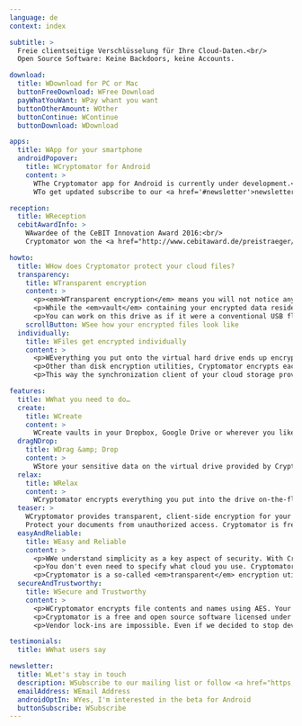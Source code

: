 ```yaml
---
language: de
context: index

subtitle: >
  Freie clientseitige Verschlüsselung für Ihre Cloud-Daten.<br/>
  Open Source Software: Keine Backdoors, keine Accounts.

download:
  title: WDownload for PC or Mac
  buttonFreeDownload: WFree Download
  payWhatYouWant: WPay whant you want
  buttonOtherAmount: WOther
  buttonContinue: WContinue
  buttonDownload: WDownload

apps:
  title: WApp for your smartphone
  androidPopover:
    title: WCryptomator for Android
    content: >
      WThe Cryptomator app for Android is currently under development.<br/>
      WTo get updated subscribe to our <a href='#newsletter'>newsletter</a>.

reception:
  title: WReception
  cebitAwardInfo: >
    WAwardee of the CeBIT Innovation Award 2016:<br/>
    Cryptomator won the <a href="http://www.cebitaward.de/preistraeger/finalisten-2016/cryptomator.html" target="_blank">Special Award for Usable Security and Privacy</a>.

howto:
  title: WHow does Cryptomator protect your cloud files?
  transparency:
    title: WTransparent encryption
    content: >
      <p><em>WTransparent encryption</em> means you will not notice any difference in working with your files.</p>
      <p>While the <em>vault</em> containing your encrypted data resides somewhere in your cloud folder, Cryptomator provides a virtual hard drive through which you can access your files.</p>
      <p>You can work on this drive as if it were a conventional USB flash drive.</p>
    scrollButton: WSee how your encrypted files look like
  individually:
    title: WFiles get encrypted individually
    content: >
      <p>WEverything you put onto the virtual hard drive ends up encrypted in your vault.</p>
      <p>Other than disk encryption utilities, Cryptomator encrypts each file for its own. So if you edit just a small text file, only the corresponding encrypted file is changed.</p>
      <p>This way the synchronization client of your cloud storage provider knows exactly what needs to be uploaded and what doesn&apos;t.</p>

features:
  title: WWhat you need to do…
  create:
    title: WCreate
    content: >
      WCreate vaults in your Dropbox, Google Drive or wherever you like. Assign a passphrase and you're ready to go.
  dragNDrop:
    title: WDrag &amp; Drop
    content: >
      WStore your sensitive data on the virtual drive provided by Cryptomator. Wasn&apos;t that easy?
  relax:
    title: WRelax
    content: >
      WCryptomator encrypts everything you put into the drive on-the-fly. Your cloud is now secure.
  teaser: >
    WCryptomator provides transparent, client-side encryption for your cloud.
    Protect your documents from unauthorized access. Cryptomator is free and open source software, so you can rest assured there are no backdoors.
  easyAndReliable:
    title: WEasy and Reliable
    content: >
      <p>WWe understand simplicity as a key aspect of security. With Cryptomator you don't have to deal with accounts, key management, cloud access grants or cipher configurations. Just choose a password and you're ready to go.</p>
      <p>You don't even need to specify what cloud you use. Cryptomator encrypts files and doesn't care where you store them. This makes it a lightweight application, which we believe is a huge benefit for reliability. Complexity would kill security.</p>
      <p>Cryptomator is a so-called <em>transparent</em> encryption utility. This means that you don't have to learn new workflows. Just work with your files as you're used to.</p>
  secureAndTrustworthy:
    title: WSecure and Trustworthy
    content: >
      <p>WCryptomator encrypts file contents and names using AES. Your passphrase is protected against bruteforcing attempts using scrypt. Directory structures and file sizes get obfuscated. The only thing which cannot be encrypted without breaking your cloud synchronization is the modification date of your files.</p>
      <p>Cryptomator is a free and open source software licensed under the MIT / X Consortium License. This allows anyone to check our code. It is impossible to introduce backdoors for third parties. Also we cannot hide vulnerabilities. And the best thing is: There is no need to trust us, as you can control us!</p>
      <p>Vendor lock-ins are impossible. Even if we decided to stop development: The source code is already cloned by hundreds of other developers. As you don't need an account, you will never stand in front of locked doors.</p>

testimonials:
  title: WWhat users say

newsletter:
  title: WLet's stay in touch
  description: WSubscribe to our mailing list or follow <a href="https://twitter.com/Cryptomator" target="_blank">@Cryptomator</a> on Twitter.
  emailAddress: WEmail Address
  androidOptIn: WYes, I'm interested in the beta for Android
  buttonSubscribe: WSubscribe
--- 
```

